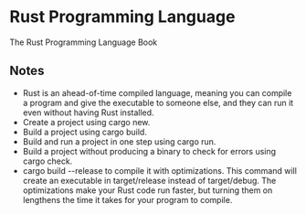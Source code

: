 # Rust Programming Language
The Rust Programming Language Book

## Notes
- Rust is an ahead-of-time compiled language, meaning you can compile a program and give the executable to someone else, and they can run it even without having Rust installed.
- Create a project using cargo new.
- Build a project using cargo build.
- Build and run a project in one step using cargo run.
- Build a project without producing a binary to check for errors using cargo check.
- cargo build --release to compile it with optimizations. This command will create an executable in target/release instead of target/debug. The optimizations make your Rust code run faster, but turning them on lengthens the time it takes for your program to compile.
